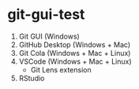 # git-gui-test

1. Git GUI (Windows)
2. GitHub Desktop (Windows + Mac)
3. Git Cola (Windows + Mac + Linux)
4. VSCode (Windows + Mac + Linux)
    - Git Lens extension
5. RStudio